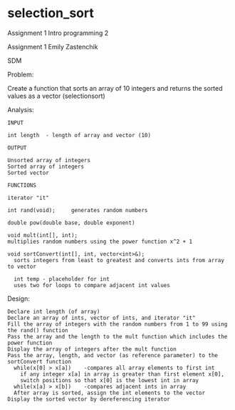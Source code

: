# selection_sort
Assignment 1 Intro programming 2

Assignment 1
Emily Zastenchik

SDM

Problem: 

Create a function that sorts an array of 10 integers and returns the sorted values as a vector
(selectionsort)

Analysis:

    INPUT 

    int length	- length of array and vector (10)

    OUTPUT 
    
    Unsorted array of integers
    Sorted array of integers
    Sorted vector

    FUNCTIONS 
    
    iterator "it"
    
    int rand(void);		generates random numbers
    
    double pow(double base, double exponent)
    
    void mult(int[], int);		
    multiplies random numbers using the power function x^2 + 1
    
    void sortConvert(int[], int, vector<int>&);		
      sorts integers from least to greatest and converts ints from array to vector
      
      int temp - placeholder for int
      uses two for loops to compare adjacent int values


Design:

    Declare int length (of array)
    Declare an array of ints, vector of ints, and iterator "it"
    Fill the array of integers with the random numbers from 1 to 99 using the rand() function
    Pass the array and the length to the mult function which includes the power function 
    Display the array of integers after the mult function
    Pass the array, length, and vector (as reference parameter) to the sortConvert function
      while(x[0] > x[a])	-compares all array elements to first int
        if any integer x[a] in array is greater than first element x[0], 
        switch positions so that x[0] is the lowest int in array
      while(x[a] > x[b])	-compares adjacent ints in array
      After array is sorted, assign the int elements to the vector
    Display the sorted vector by dereferencing iterator
